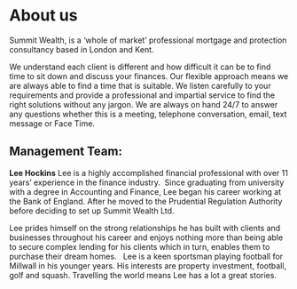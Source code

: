 
# About us 

Summit Wealth, is a ‘whole of market’ professional mortgage and protection consultancy based in London and Kent. 

We understand each client is different and how difficult it can be to find time to sit down and discuss your finances. Our flexible approach means we are always able to find a time that is suitable. We listen carefully to your requirements and provide a professional and impartial service to find the right solutions without any jargon. We are always on hand 24/7 to answer any questions whether this is a meeting, telephone conversation, email, text message or Face Time. 

## Management Team:

**Lee Hockins**
Lee is a highly accomplished financial professional with over 11 years’ experience in the finance industry.  Since graduating from university with a degree in Accounting and Finance, Lee began his career working at the Bank of England. After he moved to the Prudential Regulation Authority before deciding to set up Summit Wealth Ltd.  

Lee prides himself on the strong relationships he has built with clients and businesses throughout his career and enjoys nothing more than being able to secure complex lending for his clients which in turn, enables them to purchase their dream homes.   Lee is a keen sportsman playing football for Millwall in his younger years. His interests are property investment, football, golf and squash. Travelling the world means Lee has a lot a great stories.

